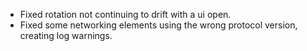 - Fixed rotation not continuing to drift with a ui open.
- Fixed some networking elements using the wrong protocol version, creating log warnings.